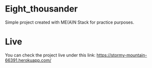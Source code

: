 # Eight_thousander

Simple project created with ME(A)N Stack for practice purposes.

# Live

You can check the project live under this link: https://stormy-mountain-66391.herokuapp.com/
